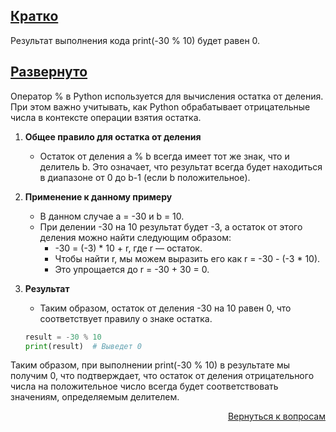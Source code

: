 ## <u>Кратко</u>

Результат выполнения кода print(-30 % 10) будет равен 0.

## <u>Развернуто</u>

Оператор % в Python используется для вычисления остатка от деления. При этом важно учитывать, как Python обрабатывает
отрицательные числа в контексте операции взятия остатка.

1. **Общее правило для остатка от деления**
    - Остаток от деления a % b всегда имеет тот же знак, что и делитель b. Это означает, что результат всегда будет
      находиться в диапазоне от 0 до b-1 (если b положительное).

2. **Применение к данному примеру**
    - В данном случае a = -30 и b = 10.
    - При делении -30 на 10 результат будет -3, а остаток от этого деления можно найти следующим образом:
        - -30 = (-3) * 10 + r, где r — остаток.
        - Чтобы найти r, мы можем выразить его как r = -30 - (-3 * 10).
        - Это упрощается до r = -30 + 30 = 0.

3. **Результат**
    - Таким образом, остаток от деления -30 на 10 равен 0, что соответствует правилу о знаке остатка.
    ```Python
    result = -30 % 10
    print(result)  # Выведет 0
    ```

Таким образом, при выполнении print(-30 % 10) в результате мы получим 0, что подтверждает, что остаток от деления
отрицательного числа на положительное число всегда будет соответствовать значениям, определяемым делителем.

<div align="right">

[Вернуться к вопросам](../Вопросы.md)

</div>
